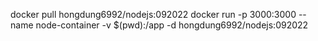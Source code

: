 docker pull hongdung6992/nodejs:092022
docker run -p 3000:3000 --name node-container -v $(pwd):/app -d hongdung6992/nodejs:092022